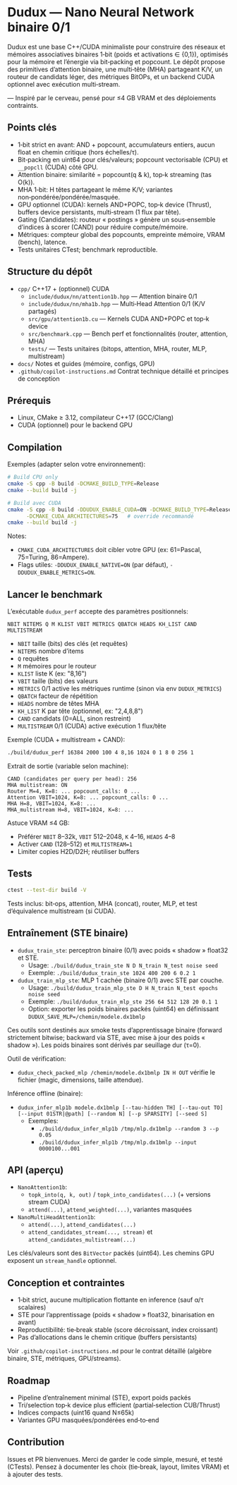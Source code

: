 # Dudux — Nano Neural Network binaire 0/1

Dudux est une base C++/CUDA minimaliste pour construire des réseaux et mémoires associatives binaires 1‑bit (poids et activations ∈ {0,1}), optimisés pour la mémoire et l’énergie via bit‑packing et popcount. Le dépôt propose des primitives d’attention binaire, une multi‑tête (MHA) partageant K/V, un routeur de candidats léger, des métriques BitOPs, et un backend CUDA optionnel avec exécution multi‑stream.

— Inspiré par le cerveau, pensé pour ≤4 GB VRAM et des déploiements contraints.

## Points clés
- 1‑bit strict en avant: AND + popcount, accumulateurs entiers, aucun float en chemin critique (hors échelles/τ).
- Bit‑packing en uint64 pour clés/valeurs; popcount vectorisable (CPU) et `__popcll` (CUDA) côté GPU.
- Attention binaire: similarité = popcount(q & k), top‑k streaming (tas O(k)).
- MHA 1‑bit: H têtes partageant le même K/V; variantes non‑pondérée/pondérée/masquée.
- GPU optionnel (CUDA): kernels AND+POPC, top‑k device (Thrust), buffers device persistants, multi‑stream (1 flux par tête).
- Gating (Candidates): routeur « postings » génère un sous‑ensemble d’indices à scorer (CAND) pour réduire compute/mémoire.
- Métriques: compteur global des popcounts, empreinte mémoire, VRAM (bench), latence.
- Tests unitaires CTest; benchmark reproductible.

## Structure du dépôt
- `cpp/` C++17 + (optionnel) CUDA
  - `include/dudux/nn/attention1b.hpp` — Attention binaire 0/1
  - `include/dudux/nn/mha1b.hpp` — Multi‑Head Attention 0/1 (K/V partagés)
  - `src/gpu/attention1b.cu` — Kernels CUDA AND+POPC et top‑k device
  - `src/benchmark.cpp` — Bench perf et fonctionnalités (router, attention, MHA)
  - `tests/` — Tests unitaires (bitops, attention, MHA, router, MLP, multistream)
- `docs/` Notes et guides (mémoire, configs, GPU)
- `.github/copilot-instructions.md` Contrat technique détaillé et principes de conception

## Prérequis
- Linux, CMake ≥ 3.12, compilateur C++17 (GCC/Clang)
- CUDA (optionnel) pour le backend GPU

## Compilation
Exemples (adapter selon votre environnement):

```bash
# Build CPU only
cmake -S cpp -B build -DCMAKE_BUILD_TYPE=Release
cmake --build build -j

# Build avec CUDA
cmake -S cpp -B build -DDUDUX_ENABLE_CUDA=ON -DCMAKE_BUILD_TYPE=Release \
      -DCMAKE_CUDA_ARCHITECTURES=75   # override recommandé
cmake --build build -j
```

Notes:
- `CMAKE_CUDA_ARCHITECTURES` doit cibler votre GPU (ex: 61=Pascal, 75=Turing, 86=Ampere).
- Flags utiles: `-DDUDUX_ENABLE_NATIVE=ON` (par défaut), `-DDUDUX_ENABLE_METRICS=ON`.

## Lancer le benchmark
L’exécutable `dudux_perf` accepte des paramètres positionnels:

```
NBIT NITEMS Q M KLIST VBIT METRICS QBATCH HEADS KH_LIST CAND MULTISTREAM
```

- `NBIT` taille (bits) des clés (et requêtes)
- `NITEMS` nombre d’items
- `Q` requêtes
- `M` mémoires pour le routeur
- `KLIST` liste K (ex: "8,16")
- `VBIT` taille (bits) des valeurs
- `METRICS` 0/1 active les métriques runtime (sinon via env `DUDUX_METRICS`)
- `QBATCH` facteur de répétition
- `HEADS` nombre de têtes MHA
- `KH_LIST` K par tête (optionnel, ex: "2,4,8,8")
- `CAND` candidats (0=ALL, sinon restreint)
- `MULTISTREAM` 0/1 (CUDA) active exécution 1 flux/tête

Exemple (CUDA + multistream + CAND):

```bash
./build/dudux_perf 16384 2000 100 4 8,16 1024 0 1 8 0 256 1
```

Extrait de sortie (variable selon machine):

```
CAND (candidates per query per head): 256
MHA multistream: ON
Router M=4, K=8: ... popcount_calls: 0 ...
Attention VBIT=1024, K=8: ... popcount_calls: 0 ...
MHA H=8, VBIT=1024, K=8: ...
MHA_multistream H=8, VBIT=1024, K=8: ...
```

Astuce VRAM ≤4 GB:
- Préférer `NBIT` 8–32k, `VBIT` 512–2048, `K` 4–16, `HEADS` 4–8
- Activer `CAND` (128–512) et `MULTISTREAM=1`
- Limiter copies H2D/D2H; réutiliser buffers

## Tests

```bash
ctest --test-dir build -V
```

Tests inclus: bit‑ops, attention, MHA (concat), router, MLP, et test d’équivalence multistream (si CUDA).

## Entraînement (STE binaire)
- `dudux_train_ste`: perceptron binaire (0/1) avec poids « shadow » float32 et STE.
  - Usage: `./build/dudux_train_ste N D N_train N_test noise seed`
  - Exemple: `./build/dudux_train_ste 1024 400 200 6 0.2 1`
- `dudux_train_mlp_ste`: MLP 1 cachée (binaire 0/1) avec STE par couche.
  - Usage: `./build/dudux_train_mlp_ste D H N_train N_test epochs noise seed`
  - Exemple: `./build/dudux_train_mlp_ste 256 64 512 128 20 0.1 1`
  - Option: exporter les poids binaires packés (uint64) en définissant `DUDUX_SAVE_MLP=/chemin/modele.dx1bmlp`

Ces outils sont destinés aux smoke tests d’apprentissage binaire (forward strictement bitwise; backward via STE, avec mise à jour des poids « shadow »). Les poids binaires sont dérivés par seuillage dur (τ=0).

Outil de vérification:
- `dudux_check_packed_mlp /chemin/modele.dx1bmlp IN H OUT` vérifie le fichier (magic, dimensions, taille attendue).

Inférence offline (binaire):
- `dudux_infer_mlp1b modele.dx1bmlp [--tau-hidden TH] [--tau-out TO] [--input 01STR|@path] [--random N] [--p SPARSITY] [--seed S]`
  - Exemples:
    - `./build/dudux_infer_mlp1b /tmp/mlp.dx1bmlp --random 3 --p 0.05`
    - `./build/dudux_infer_mlp1b /tmp/mlp.dx1bmlp --input 0000100...001`

## API (aperçu)
- `NanoAttention1b`:
  - `topk_into(q, k, out)` / `topk_into_candidates(...)` (+ versions stream CUDA)
  - `attend(...)`, `attend_weighted(...)`, variantes masquées
- `NanoMultiHeadAttention1b`:
  - `attend(...)`, `attend_candidates(...)`
  - `attend_candidates_stream(..., stream)` et `attend_candidates_multistream(...)`

Les clés/valeurs sont des `BitVector` packés (uint64). Les chemins GPU exposent un `stream_handle` optionnel.

## Conception et contraintes
- 1‑bit strict, aucune multiplication flottante en inference (sauf α/τ scalaires)
- STE pour l’apprentissage (poids « shadow » float32, binarisation en avant)
- Reproductibilité: tie‑break stable (score décroissant, index croissant)
- Pas d’allocations dans le chemin critique (buffers persistants)

Voir `.github/copilot-instructions.md` pour le contrat détaillé (algèbre binaire, STE, métriques, GPU/streams).

## Roadmap
- Pipeline d’entraînement minimal (STE), export poids packés
- Tri/selection top‑k device plus efficient (partial‑selection CUB/Thrust)
- Indices compacts (uint16 quand N≤65k)
- Variantes GPU masquées/pondérées end‑to‑end

## Contribution
Issues et PR bienvenues. Merci de garder le code simple, mesuré, et testé (CTests). Pensez à documenter les choix (tie‑break, layout, limites VRAM) et à ajouter des tests.
